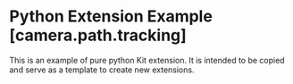 # Python Extension Example [camera.path.tracking]

This is an example of pure python Kit extension. It is intended to be copied and serve as a template to create new extensions.

